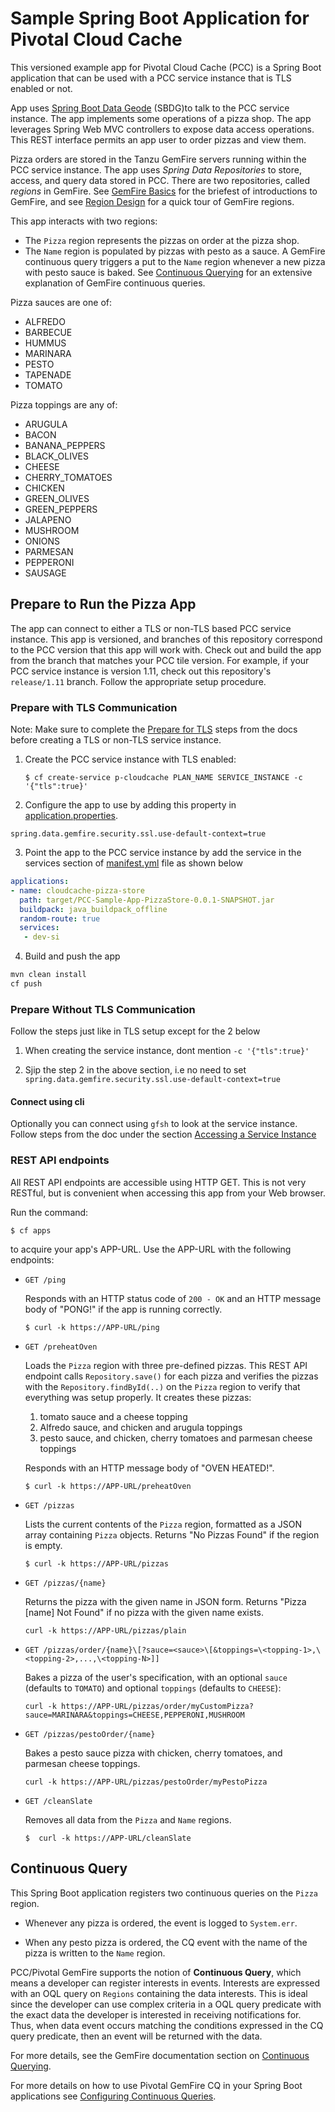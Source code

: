 # Sample Spring Boot Application for Pivotal Cloud Cache

This versioned example app for Pivotal Cloud Cache (PCC) is
a Spring Boot application that can be used with
a PCC service instance that is TLS enabled or not.

App uses [Spring Boot Data Geode](https://docs.spring.io/autorepo/docs/spring-boot-data-geode-build/1.2.6.RELEASE/reference/htmlsingle/) (SBDG)to talk to the PCC service instance.
The app implements some operations of a pizza shop.
The app leverages Spring Web MVC controllers
to expose data access operations.
This REST interface permits an app user to order pizzas and view them.

Pizza orders are stored in the Tanzu GemFire servers running within the PCC
service instance.
The app uses _Spring Data Repositories_ to store,
access, and query data stored in PCC.
There are two repositories, called _regions_ in GemFire.
See [GemFire Basics](https://docs.pivotal.io/p-cloud-cache/1-11/index.html#GFBasics) for the briefest of introductions to GemFire,
and see [Region Design](https://docs.pivotal.io/p-cloud-cache/1-11/region-design.html) for a quick tour of GemFire regions.

This app interacts with two regions:

- The `Pizza` region represents the pizzas on order at the pizza shop.
- The `Name` region  is populated by pizzas with pesto as a sauce.
A GemFire continuous query triggers a put to the `Name` region whenever
a new pizza with pesto sauce is baked.
See [Continuous Querying](http://gemfire.docs.pivotal.io/geode/developing/continuous_querying/chapter_overview.html) for an extensive explanation
of GemFire continuous queries.

Pizza sauces are one of:

- ALFREDO
- BARBECUE
- HUMMUS
- MARINARA
- PESTO
- TAPENADE
- TOMATO

Pizza toppings are any of:

- ARUGULA
- BACON
- BANANA_PEPPERS
- BLACK_OLIVES
- CHEESE
- CHERRY_TOMATOES
- CHICKEN
- GREEN_OLIVES
- GREEN_PEPPERS
- JALAPENO
- MUSHROOM
- ONIONS
- PARMESAN
- PEPPERONI
- SAUSAGE

## Prepare to Run the Pizza App

The app can connect to either a TLS or non-TLS based PCC service instance.
This app is versioned, and branches of this repository correspond to the PCC
version that this app will work with.
Check out and build the app from the branch that matches your PCC tile version.
For example, if your PCC service instance is version 1.11,
check out this repository's `release/1.11` branch.
Follow the appropriate setup procedure.

### Prepare with TLS Communication

Note: Make sure to complete the [Prepare for TLS](https://docs.pivotal.io/p-cloud-cache/1-11/prepare-TLS.html) steps from the docs before creating a TLS or non-TLS service instance.

1. Create the PCC service instance with TLS enabled:

    ```
    $ cf create-service p-cloudcache PLAN_NAME SERVICE_INSTANCE -c '{"tls":true}'
    ```
2. Configure the app to use by adding this property in [application.properties](src/main/resources/application.properties).
```
spring.data.gemfire.security.ssl.use-default-context=true
```

3. Point the app to the PCC service instance by add the service in the services section of [manifest.yml](manifest.yml) file as shown below

```yaml
applications:
- name: cloudcache-pizza-store
  path: target/PCC-Sample-App-PizzaStore-0.0.1-SNAPSHOT.jar
  buildpack: java_buildpack_offline
  random-route: true
  services:
   - dev-si
```

4. Build and push the app
```sh
mvn clean install
cf push

```


### Prepare Without TLS Communication

Follow the steps just like in TLS setup except for the 2 below

1. When creating the service instance, dont mention `-c '{"tls":true}'`

2. Sjip the step 2 in the above section, i.e no need to set `spring.data.gemfire.security.ssl.use-default-context=true`


#### Connect using cli
Optionally you can connect using `gfsh` to look at the service instance. Follow steps from the doc
under the section [Accessing a Service Instance](https://docs.pivotal.io/p-cloud-cache/1-11/accessing-instance.html) 


### REST API endpoints

All REST API endpoints are accessible using HTTP GET.  This is not very RESTful, but is convenient
when accessing this app from your Web browser.

Run the command:

```
$ cf apps
```

to acquire your app's APP-URL.
Use the APP-URL with the following endpoints:

- `GET /ping`

    Responds with an HTTP status code of `200 - OK` and an HTTP message body
    of "PONG!" if the app is running correctly.

    ```
    $ curl -k https://APP-URL/ping
    ```

- `GET /preheatOven`

    Loads the `Pizza` region with three pre-defined pizzas.
    This REST API endpoint calls `Repository.save()` for each pizza
    and verifies the pizzas with the `Repository.findById(..)` on the
    `Pizza` region to verify that everything was setup properly.
    It creates these pizzas:

    1. tomato sauce and a cheese topping
    2. Alfredo sauce, and chicken and arugula toppings
    3. pesto sauce, and chicken, cherry tomatoes and parmesan cheese toppings
 
    Responds with an HTTP message body of "OVEN HEATED!".

    ```
    $ curl -k https://APP-URL/preheatOven
    ```

- `GET /pizzas`

    Lists the current contents of the `Pizza` region, formatted as
    a JSON array containing `Pizza` objects.
    Returns "No Pizzas Found" if the region is empty.

    ```
    $ curl -k https://APP-URL/pizzas
    ```

- `GET /pizzas/{name}`
     
    Returns the pizza with the given name in JSON form.
    Returns "Pizza \[name\] Not Found"
    if no pizza with the given name exists.

    ```
    curl -k https://APP-URL/pizzas/plain
    ```

- `GET /pizzas/order/{name}\[?sauce=<sauce>\[&toppings=\<topping-1>,\<topping-2>,...,\<topping-N>]]`

    Bakes a pizza of the user's specification,
    with an optional `sauce` (defaults to `TOMATO`)
    and optional `toppings` (defaults to `CHEESE`):

    ```
    curl -k https://APP-URL/pizzas/order/myCustomPizza?sauce=MARINARA&toppings=CHEESE,PEPPERONI,MUSHROOM
    ```

- `GET /pizzas/pestoOrder/{name}`

    Bakes a pesto sauce pizza with chicken, cherry tomatoes, and parmesan
    cheese toppings.

    ```
    curl -k https://APP-URL/pizzas/pestoOrder/myPestoPizza
    ```

- `GET /cleanSlate`

    Removes all data from the `Pizza` and `Name` regions.

    ```
    $  curl -k https://APP-URL/cleanSlate
    ```

## Continuous Query

This Spring Boot application registers two continuous queries
on the `Pizza` region.

- Whenever any pizza is ordered, the event is logged to `System.err`.

- When any pesto pizza is ordered, the CQ event with the name of
the pizza is written to the `Name` region.

PCC/Pivotal GemFire supports the notion of **Continuous Query**, which means a developer can register interests in events.
Interests are expressed with an OQL query on `Regions` containing the data interests.  This is ideal since the developer
can use complex criteria in a OQL query predicate with the exact data the developer is interested in receiving notifications for.
Thus, when data event occurs matching the conditions expressed in the CQ query predicate, then an event will be returned with
the data.

For more details, see the GemFire documentation section on [Continuous Querying](http://gemfire.docs.pivotal.io/geode/developing/continuous_querying/chapter_overview.html).

For more details on how to use Pivotal GemFire CQ in your Spring Boot applications see [Configuring Continuous Queries](https://docs.spring.io/spring-data/gemfire/docs/current/reference/html/#bootstrap-annotation-config-continuous-queries).

